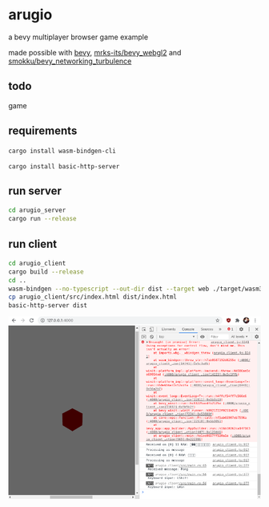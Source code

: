 # arugio
a bevy multiplayer browser game example

made possible with 
[bevy](https://github.com/bevyengine/bevy), 
[mrks-its/bevy_webgl2](https://github.com/mrk-its/bevy_webgl2)
 and 
[smokku/bevy_networking_turbulence](https://github.com/smokku/bevy_networking_turbulence)

## todo
game

## requirements
`cargo install wasm-bindgen-cli`

`cargo install basic-http-server`

## run server
```bash
cd arugio_server
cargo run --release
```

## run client
```bash
cd arugio_client
cargo build --release
cd ..
wasm-bindgen --no-typescript --out-dir dist --target web ./target/wasm32-unknown-unknown/release/arugio_client.wasm
cp arugio_client/src/index.html dist/index.html
basic-http-server dist
```

![client screenshot](screen.png)